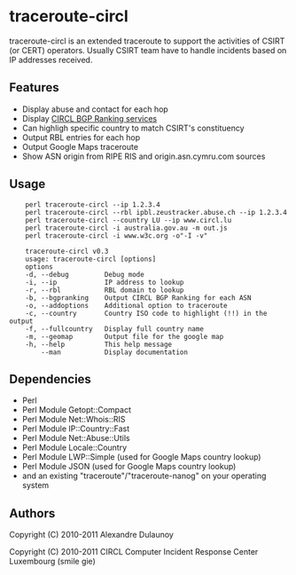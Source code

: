 # traceroute-circl

traceroute-circl is an extended traceroute to support
the activities of CSIRT (or CERT) operators. Usually
CSIRT team have to handle incidents based on IP addresses
received.

## Features

- Display abuse and contact for each hop
- Display [CIRCL BGP Ranking services](https://bgpranking.circl.lu/)
- Can highligh specific country to match CSIRT's constituency
- Output RBL entries for each hop
- Output Google Maps traceroute
- Show ASN origin from RIPE RIS and origin.asn.cymru.com sources

## Usage

        perl traceroute-circl --ip 1.2.3.4
        perl traceroute-circl --rbl ipbl.zeustracker.abuse.ch --ip 1.2.3.4
        perl traceroute-circl --country LU --ip www.circl.lu 
        perl traceroute-circl -i australia.gov.au -m out.js
        perl traceroute-circl -i www.w3c.org -o"-I -v"

        traceroute-circl v0.3
        usage: traceroute-circl [options] 
        options                                                             
        -d, --debug         Debug mode                                      
        -i, --ip            IP address to lookup                            
        -r, --rbl           RBL domain to lookup                            
        -b, --bgpranking    Output CIRCL BGP Ranking for each ASN
        -o, --addoptions    Additional option to traceroute
        -c, --country       Country ISO code to highlight (!!) in the output
        -f, --fullcountry   Display full country name                       
        -m, --geomap        Output file for the google map                  
        -h, --help          This help message                               
            --man           Display documentation

## Dependencies

- Perl
- Perl Module Getopt::Compact
- Perl Module Net::Whois::RIS
- Perl Module IP::Country::Fast
- Perl Module Net::Abuse::Utils
- Perl Module Locale::Country
- Perl Module LWP::Simple (used for Google Maps country lookup)
- Perl Module JSON (used for Google Maps country lookup)
- and an existing "traceroute"/"traceroute-nanog" on your operating system

## Authors

Copyright (C) 2010-2011 Alexandre Dulaunoy

Copyright (C) 2010-2011 CIRCL Computer Incident Response Center Luxembourg (smile gie)

